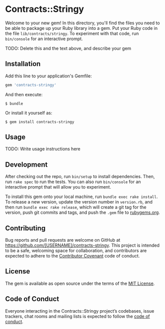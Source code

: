 # Contracts::Stringy

Welcome to your new gem! In this directory, you'll find the files you need to be able to package up your Ruby library into a gem. Put your Ruby code in the file `lib/contracts/stringy`. To experiment with that code, run `bin/console` for an interactive prompt.

TODO: Delete this and the text above, and describe your gem

## Installation

Add this line to your application's Gemfile:

```ruby
gem 'contracts-stringy'
```

And then execute:

    $ bundle

Or install it yourself as:

    $ gem install contracts-stringy

## Usage

TODO: Write usage instructions here

## Development

After checking out the repo, run `bin/setup` to install dependencies. Then, run `rake spec` to run the tests. You can also run `bin/console` for an interactive prompt that will allow you to experiment.

To install this gem onto your local machine, run `bundle exec rake install`. To release a new version, update the version number in `version.rb`, and then run `bundle exec rake release`, which will create a git tag for the version, push git commits and tags, and push the `.gem` file to [rubygems.org](https://rubygems.org).

## Contributing

Bug reports and pull requests are welcome on GitHub at https://github.com/[USERNAME]/contracts-stringy. This project is intended to be a safe, welcoming space for collaboration, and contributors are expected to adhere to the [Contributor Covenant](http://contributor-covenant.org) code of conduct.

## License

The gem is available as open source under the terms of the [MIT License](https://opensource.org/licenses/MIT).

## Code of Conduct

Everyone interacting in the Contracts::Stringy project’s codebases, issue trackers, chat rooms and mailing lists is expected to follow the [code of conduct](https://github.com/[USERNAME]/contracts-stringy/blob/master/CODE_OF_CONDUCT.md).
